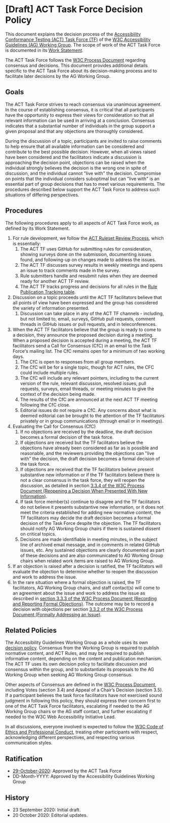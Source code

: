 # [Draft] ACT Task Force Decision Policy

This document explains the decision process of the <a href="https://www.w3.org/WAI/GL/task-forces/conformance-testing/">Accessibility Conformance Testing (ACT) Task Force (TF)</a> of the <a href="https://www.w3.org/WAI/GL/">W3C Accessibility Guidelines (AG) Working Group</a>. The scope of work of the ACT Task Force is documented in its <a href="https://www.w3.org/WAI/GL/task-forces/conformance-testing/work-statement">Work Statement</a>.

The ACT Task Force follows the <a href="http://www.w3.org/Consortium/Process/">W3C Process Document</a> regarding consensus and decisions. This document provides additional details specific to the ACT Task Force about its decision-making process and to facilitate later decisions by the AG Working Group.

## Goals

The ACT Task Force strives to reach consensus via unanimous agreement. In the course of establishing consensus, it is critical that all participants have the opportunity to express their views for consideration so that all relevant information can be used in arriving at a conclusion. Consensus indicates that a substantial number of individuals in the group support a given proposal and that any objections are thoroughly considered.

During the discussion of a topic, participants are invited to raise comments to help ensure that all available information can be considered and contribute to the best possible decision. However, when all views raised have been considered and the facilitators indicate a discussion is approaching the decision point, objections can be raised when the individual strongly believes the decision is the wrong one in spite of discussion, and the individual cannot "live with" the decision. Compromise on points that the individual considers suboptimal but can "live with" is an essential part of group decisions that has to meet various requirements. The procedures described below support the ACT Task Force to address such situations of differing perspectives.

## Procedures

The following procedures apply to all aspects of ACT Task Force work, as defined by its Work Statement.

1. For rule development, we follow the <a href="https://github.com/w3c/wcag-act/blob/master/wcag-ruleset-review-process.md">ACT Ruleset Review Process</a>, which is essentially:
    1. The ACT TF uses GitHub for submitting rules for consideration, showing surveys done on the submission, documenting issues found, and following-up on changes made to address the issues.
    2. The ACT TF discusses survey results in weekly meetings and opens an issue to track comments made in the survey.
    3. Rule submitters handle and resubmit rules when they are deemed ready for another ACT TF review.
    4. The ACT TF tracks progress and decisions for all rules in the <a href="https://www.w3.org/WAI/GL/task-forces/conformance-testing/wiki/Rule_Publication_Tracking">Rule Publication Tracking table</a>.
2. Discussion on a topic proceeds until the ACT TF facilitators believe that all points of view have been expressed and the group has considered the variety of information presented. 
    1. Discussion can take place in any of the ACT TF channels - including, but not limited to, email, surveys, GitHub pull requests, comment threads in GitHub issues or pull requests, and in teleconferences.
3. When the ACT TF facilitators believe that the group is ready to come to a decision, they announce the proposed decision during a meeting. When a proposed decision is accepted during a meeting, the ACT TF facilitators send a Call for Consensus (CfC) in an email to the Task Force's mailing list. The CfC remains open for a minimum of two working days.
    1. The CfC is open to responses from all group members.
    2. The CfC will be for a single topic, though for ACT rules, the CFC could include multiple rules.
    3. The CfC will include any relevant pointers, including to the current version of the rule, relevant discussion, resolved issues, pull requests, surveys, email threads, or meeting minutes to give the context of the decision being made.
    4. The results of the CfC are announced at the next ACT TF meeting following the CfC close.
    5. Editorial issues do not require a CfC. Any concerns about what is deemed editorial can be brought to the attention of the TF facilitators privately or in group communications (through email or in meetings).
4. Evaluating the Call for Consensus (CfC)
    1. If no objections are received by the deadline, the draft decision becomes a formal decision of the task force.
    2. If objections are received but the TF facilitators believe the objections have already been considered as far as is possible and reasonable, and the reviewers providing the objections can "live with” the decision, the draft decision becomes a formal decision of the task force.
    3. If objections are received that the TF facilitators believe present substantive new information or if the TF facilitators believe there is not a clear consensus in the task force, they will reopen the discussion, as detailed in section <a href="https://www.w3.org/Consortium/Process/#WGChairReopen">3.3.4 of the W3C Process Document (Reopening a Decision When Presented With New Information)</a>.
    4. If task force member(s) continue to disagree and the TF facilitators do not believe it presents substantive new information, or it does not meet the criteria established for adding new normative content, the TF facilitators may decide the draft decision becomes a formal decision of the Task Force despite the objection. The TF facilitators should notify AG Working Group chairs if there is sustained dissent on critical topics.
    5. Decisions are made identifiable in meeting minutes, in the subject line of archived email message, and in comments in related GitHub issues, etc. Any sustained objections are clearly documented as part of these decisions and are also communicated to AG Working Group chairs when related work items are raised to AG Working Group.
5. If an objection is raised after a decision is ratified, the TF facilitators will evaluate the objection to determine whether to reopen the discussion and work to address the issue.
6. In the rare situation where a formal objection is raised, the TF facilitators, AG Working Group chairs, and staff contact(s) will come to an agreement about the issue and work to address the issue as described in <a href="http://www.w3.org/Consortium/Process/#WGArchiveMinorityViews">section 3.3.3 of the W3C Process Document (Recording and Reporting Formal Objections)</a>. The outcome may be to record a decision with objections per section <a href="http://www.w3.org/Consortium/Process/#formal-address">3.3.2 of the W3C Process Document (Formally Addressing an Issue)</a>.

## Related Policies

The Accessibility Guidelines Working Group as a whole uses its own <a href="https://www.w3.org/WAI/GL/decision-policy">decision policy</a>. Consensus from the Working Group is required to publish normative content, and ACT Rules, and may be required to publish informative content, depending on the content and publication mechanism. The ACT TF uses its own decision policy to facilitate discussion and consensus within the group, and to substantiate its proposals to the AG Working Group when seeking AG Working Group consensus.

Other aspects of Consensus are defined in the <a href="https://www.w3.org/Consortium/Process/">W3C Process Document</a>, including Votes (section 3.4) and Appeal of a Chair’s Decision (section 3.5). If a participant believes the task force facilitators have not exercised sound judgment in following this policy, they should express their concern first to one of the ACT Task Force facilitators, escalating if needed to the AG Working Group chairs or the AG staff contact, and further escalating if needed to the W3C Web Accessibility Initiative Lead.

In all discussions, everyone involved is expected to follow the <a href="https://www.w3.org/Consortium/cepc/">W3C Code of Ethics and Professional Conduct</a>, treating other participants with respect, acknowledging different perspectives, and respecting various communication styles.

## Ratification

- <a href="https://www.w3.org/2020/10/29-wcag-act-minutes.html#item04">29-October-2020</a>: Approved by the ACT Task Force
- DD-Month-YYYY: Approved by the Accessibility Guidelines Working Group

## History

- 23 September 2020: Initial draft.
- 20 October 2020: Editorial updates.
